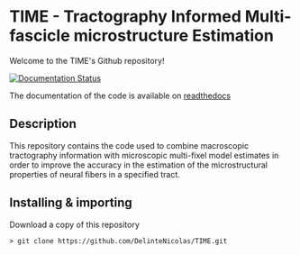 # TIME - Tractography Informed Multi-fascicle microstructure Estimation

Welcome to the TIME's Github repository!

[![Documentation Status](https://readthedocs.org/projects/time/badge/?version=latest)](https://time.readthedocs.io/en/latest/?badge=latest)

The documentation of the code is available on [readthedocs](https://time.readthedocs.io/en/latest/)

## Description

This repository contains the code used to combine macroscopic tractography information with microscopic multi-fixel model estimates in order to improve the accuracy in the estimation of the microstructural properties of neural fibers in a specified tract.

## Installing & importing
Download a copy of this repository
```
> git clone https://github.com/DelinteNicolas/TIME.git
```